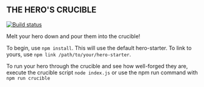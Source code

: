 ## THE HERO'S CRUCIBLE ##
[![Build status](https://travis-ci.org/natedsaint/hero-crucible.svg?branch=master)](https://travis-ci.org/natedsaint/hero-starter)

Melt your hero down and pour them into the crucible! 

To begin, use ``npm install``. This will use the default hero-starter. To link to yours, use ``npm link /path/to/your/hero-starter``.

To run your hero through the crucible and see how well-forged they are, execute the crucible script ``node index.js`` or use the npm run command with ``npm run crucible``

